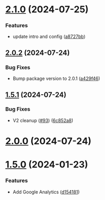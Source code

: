 # [2.1.0](https://github.com/Pradumnasaraf/DevOps/compare/v2.0.2...v2.1.0) (2024-07-25)


### Features

* update intro and config ([a8727bb](https://github.com/Pradumnasaraf/DevOps/commit/a8727bb21e033886d0d201da74d9dd68777152cb))



## [2.0.2](https://github.com/Pradumnasaraf/DevOps/compare/v1.5.1...v2.0.2) (2024-07-24)


### Bug Fixes

* Bump package version to 2.0.1 ([a429f46](https://github.com/Pradumnasaraf/DevOps/commit/a429f4660a4ff4407622fca49c6eb3dfd1ce8cf2))



## [1.5.1](https://github.com/Pradumnasaraf/DevOps/compare/v2.0.0...v1.5.1) (2024-07-24)


### Bug Fixes

* V2 cleanup ([#93](https://github.com/Pradumnasaraf/DevOps/issues/93)) ([6c852a8](https://github.com/Pradumnasaraf/DevOps/commit/6c852a8b62e9e2208c4271c81832dfaf1a312378))



# [2.0.0](https://github.com/Pradumnasaraf/DevOps/compare/v1.5.0...v2.0.0) (2024-07-24)



# [1.5.0](https://github.com/Pradumnasaraf/DevOps/compare/v1.4.4...v1.5.0) (2024-01-23)


### Features

* Add Google Analytics ([d154181](https://github.com/Pradumnasaraf/DevOps/commit/d154181ad1c772d44a0e1a3378c0b82c92005dbc))



